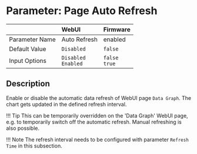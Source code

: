 # Parameter: Page Auto Refresh

|                   | WebUI               | Firmware
|:---               |:---                 |:----
| Parameter Name    | Auto Refresh        | enabled
| Default Value     | `Disabled`          | `false`
| Input Options     | `Disabled`<br>`Enabled` | `false`<br>`true` 


## Description

Enable or disable the automatic data refresh of WebUI page `Data Graph`. The chart gets updated in 
the defined refresh interval.


!!! Tip
    This can be temporarily overridden on the 'Data Graph' WebUI page, e.g. to temporarily switch off 
    the automatic refresh. Manual refreshing is also possible.


!!! Note
    The refresh interval needs to be configured with parameter `Refresh Time` in this subsection.

